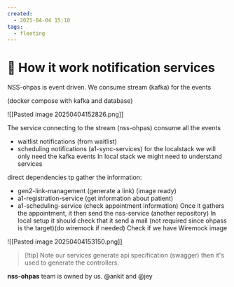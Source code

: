 ```yaml
---
created:
  - 2025-04-04 15:10
tags:
  - fleeting
---
```

# 🔷 How it work notification services
NSS-ohpas is event driven.
We consume stream (kafka) for the events

(docker compose with kafka and database)

![[Pasted image 20250404152826.png]]

The service connecting to the stream (nss-ohpas) consume all the events
- waitlist notifications (from waitlist)
- scheduling notifications (a1-sync-services)
for the localstack we will only need the kafka events
In local stack we might need to understand services

direct dependencies tp gather the information:
- gen2-link-management (generate a link) (image ready)
- a1-registration-service (get information about patient)
- a1-scheduling-service (check appointment information)
Once it gathers the appointment, it then send the nss-service (another repository)
In local setup it should check that it send a mail (not required since ohpass is the target)(do wiremock if needed)
Check if we have Wiremock image

![[Pasted image 20250404153150.png]]


> [!tip] Note
> our services generate api specification (swagger)
> then it's used to generate the controllers.

**nss-ohpas** team is owned by us.
@ankit and @jey








